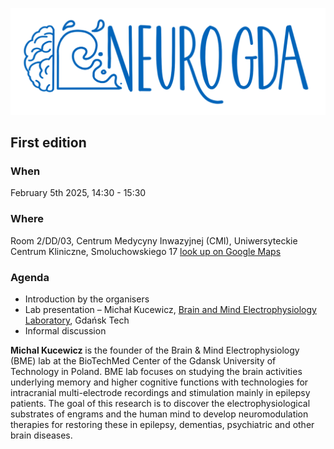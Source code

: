 ![](assets/img/neurogda_logo.png)

## First edition

### When

February 5th 2025, 14:30 - 15:30

### Where 

Room 2/DD/03, Centrum Medycyny Inwazyjnej (CMI), Uniwersyteckie Centrum Kliniczne, Smoluchowskiego 17 [look up on Google Maps](https://maps.app.goo.gl/tLA2EAiwJDySVomu9)

### Agenda

- Introduction by the organisers
- Lab presentation – Michał Kucewicz, [Brain and Mind Electrophysiology Laboratory](https://brainmindlab.com), Gdańsk Tech
- Informal discussion

**Michal Kucewicz** is the founder of the Brain & Mind Electrophysiology (BME) lab at the BioTechMed Center of the Gdansk University of Technology in Poland. BME lab focuses on studying the brain activities underlying memory and higher cognitive functions with technologies for intracranial multi-electrode recordings and stimulation mainly in epilepsy patients. The goal of this research is to discover the electrophysiological substrates of engrams and the human mind to develop neuromodulation therapies for restoring these in epilepsy, dementias, psychiatric and other brain diseases.